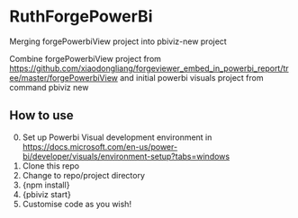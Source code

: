 # RuthForgePowerBi
Merging forgePowerbiView project into pbiviz-new project

Combine forgePowerbiView project from https://github.com/xiaodongliang/forgeviewer_embed_in_powerbi_report/tree/master/forgePowerbiView and initial powerbi visuals project from command pbiviz new


## How to use

0. Set up Powerbi Visual development environment in https://docs.microsoft.com/en-us/power-bi/developer/visuals/environment-setup?tabs=windows
1. Clone this repo
2. Change to repo/project directory
3. {npm install}
4. {pbiviz start}
5. Customise code as you wish!

